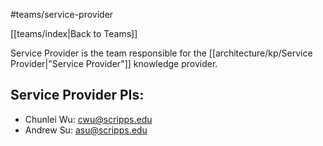 #teams/service-provider

[[teams/index|Back to Teams]]

Service Provider is the team responsible for the [[architecture/kp/Service Provider|"Service Provider"]] knowledge provider.

## Service Provider PIs:

- Chunlei Wu: cwu@scripps.edu
- Andrew Su: asu@scripps.edu
